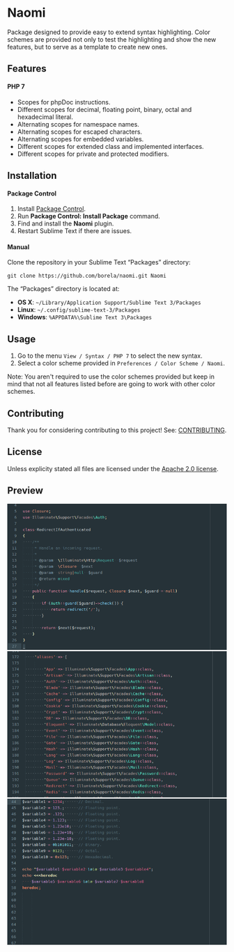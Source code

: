 # Naomi

Package designed to provide easy to extend syntax highlighting. Color schemes
are provided not only to test the highlighting and show the new features, but to
serve as a template to create new ones.

## Features

#### PHP 7

* Scopes for phpDoc instructions.
* Different scopes for decimal, floating point, binary, octal and hexadecimal
literal.
* Alternating scopes for namespace names.
* Alternating scopes for escaped characters.
* Alternating scopes for embedded variables.
* Different scopes for extended class and implemented interfaces.
* Different scopes for private and protected modifiers.

## Installation

#### Package Control

1. Install [Package Control](https://packagecontrol.io/installation).
2. Run **Package Control: Install Package** command.
3. Find and install the **Naomi** plugin.
4. Restart Sublime Text if there are issues.

#### Manual

Clone the repository in your Sublime Text “Packages” directory:

    git clone https://github.com/borela/naomi.git Naomi

The “Packages” directory is located at:

* **OS X**: `~/Library/Application Support/Sublime Text 3/Packages`
* **Linux**: `~/.config/sublime-text-3/Packages`
* **Windows**: `%APPDATA%\Sublime Text 3\Packages`

## Usage

1. Go to the menu `View / Syntax / PHP 7` to select the new syntax.
2. Select a color scheme provided in `Preferences / Color Scheme / Naomi`.

Note: You aren't required to use the color schemes provided but keep in mind
that not all features listed before are going to work with other color schemes.

## Contributing

Thank you for considering contributing to this project! See: [CONTRIBUTING](CONTRIBUTING.md).

## License

Unless explicity stated all files are licensed under the [Apache 2.0 license](LICENSE.md).

## Preview

![Candyman PHP 7 preview 1](./preview/php7/candyman-1.png)
![Candyman PHP 7 preview 2](./preview/php7/candyman-2.png)
![Candyman PHP 7 preview 3](./preview/php7/candyman-3.png)

